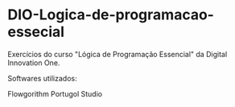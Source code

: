 # DIO-Logica-de-programacao-essecial
Exercícios do curso "Lógica de Programação Essencial" da Digital Innovation One.

Softwares utilizados:

Flowgorithm
Portugol Studio
